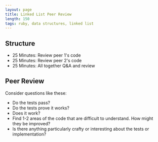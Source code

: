 ```yaml
---
layout: page
title: Linked List Peer Review
length: 150
tags: ruby, data structures, linked list
---
```


## Structure

* 25 Minutes: Review peer 1's code
* 25 Minutes: Review peer 2's code
* 25 Minutes: All together Q&A and review

## Peer Review

Consider questions like these:

* Do the tests pass?
* Do the tests prove it works?
* Does it work?
* Find 1-2 areas of the code that are difficult to understand. How might they be improved?
* Is there anything particularly crafty or interesting about the tests or implementation?

